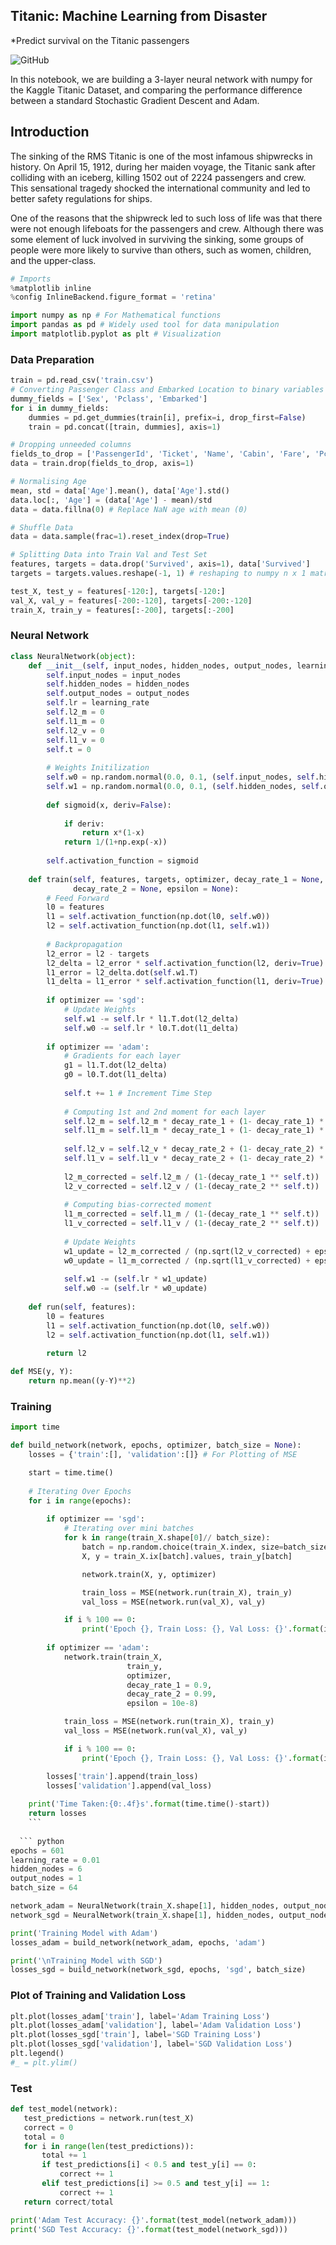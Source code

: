  ## Titanic: Machine Learning from Disaster
 
 
*Predict survival on the Titanic passengers

![GitHub](https://d1s0cxawdx09re.cloudfront.net/uploads/2015/04/09_titanic.jpg)


In this notebook, we are building a 3-layer neural network with numpy for the Kaggle Titanic Dataset, and comparing the performance difference between a standard Stochastic Gradient Descent and Adam.

## Introduction
The sinking of the RMS Titanic is one of the most infamous shipwrecks in history. On April 15, 1912, during her maiden voyage, the Titanic sank after colliding with an iceberg, killing 1502 out of 2224 passengers and crew. This sensational tragedy shocked the international community and led to better safety regulations for ships.

One of the reasons that the shipwreck led to such loss of life was that there were not enough lifeboats for the passengers and crew. Although there was some element of luck involved in surviving the sinking, some groups of people were more likely to survive than others, such as women, children, and the upper-class.


```python
# Imports
%matplotlib inline
%config InlineBackend.figure_format = 'retina'

import numpy as np # For Mathematical functions 
import pandas as pd # Widely used tool for data manipulation
import matplotlib.pyplot as plt # Visualization
```

### Data Preparation 


```python
train = pd.read_csv('train.csv')
# Converting Passenger Class and Embarked Location to binary variables
dummy_fields = ['Sex', 'Pclass', 'Embarked']
for i in dummy_fields:
    dummies = pd.get_dummies(train[i], prefix=i, drop_first=False)
    train = pd.concat([train, dummies], axis=1)

# Dropping unneeded columns 
fields_to_drop = ['PassengerId', 'Ticket', 'Name', 'Cabin', 'Fare', 'Pclass', 'Embarked', 'Sex']
data = train.drop(fields_to_drop, axis=1)
```

```python
# Normalising Age
mean, std = data['Age'].mean(), data['Age'].std()
data.loc[:, 'Age'] = (data['Age'] - mean)/std
data = data.fillna(0) # Replace NaN age with mean (0)
```

```python
# Shuffle Data 
data = data.sample(frac=1).reset_index(drop=True)

# Splitting Data into Train Val and Test Set
features, targets = data.drop('Survived', axis=1), data['Survived'] 
targets = targets.values.reshape(-1, 1) # reshaping to numpy n x 1 matrix

test_X, test_y = features[-120:], targets[-120:]
val_X, val_y = features[-200:-120], targets[-200:-120]
train_X, train_y = features[:-200], targets[:-200]
```

### Neural Network

```python
class NeuralNetwork(object):
    def __init__(self, input_nodes, hidden_nodes, output_nodes, learning_rate):
        self.input_nodes = input_nodes
        self.hidden_nodes = hidden_nodes
        self.output_nodes = output_nodes
        self.lr = learning_rate
        self.l2_m = 0
        self.l1_m = 0
        self.l2_v = 0
        self.l1_v = 0
        self.t = 0
        
        # Weights Initilization
        self.w0 = np.random.normal(0.0, 0.1, (self.input_nodes, self.hidden_nodes))
        self.w1 = np.random.normal(0.0, 0.1, (self.hidden_nodes, self.output_nodes))
        
        def sigmoid(x, deriv=False):
            
            if deriv:
                return x*(1-x)
            return 1/(1+np.exp(-x))
        
        self.activation_function = sigmoid
        
    def train(self, features, targets, optimizer, decay_rate_1 = None, 
              decay_rate_2 = None, epsilon = None):
        # Feed Forward
        l0 = features
        l1 = self.activation_function(np.dot(l0, self.w0))
        l2 = self.activation_function(np.dot(l1, self.w1))
        
        # Backpropagation
        l2_error = l2 - targets
        l2_delta = l2_error * self.activation_function(l2, deriv=True)
        l1_error = l2_delta.dot(self.w1.T)
        l1_delta = l1_error * self.activation_function(l1, deriv=True)
        
        if optimizer == 'sgd':
            # Update Weights
            self.w1 -= self.lr * l1.T.dot(l2_delta)
            self.w0 -= self.lr * l0.T.dot(l1_delta)
            
        if optimizer == 'adam':
            # Gradients for each layer
            g1 = l1.T.dot(l2_delta)
            g0 = l0.T.dot(l1_delta)
            
            self.t += 1 # Increment Time Step
            
            # Computing 1st and 2nd moment for each layer
            self.l2_m = self.l2_m * decay_rate_1 + (1- decay_rate_1) * g1
            self.l1_m = self.l1_m * decay_rate_1 + (1- decay_rate_1) * g0
            
            self.l2_v = self.l2_v * decay_rate_2 + (1- decay_rate_2) * (g1 ** 2)
            self.l1_v = self.l1_v * decay_rate_2 + (1- decay_rate_2) * (g0 ** 2)
            
            l2_m_corrected = self.l2_m / (1-(decay_rate_1 ** self.t))
            l2_v_corrected = self.l2_v / (1-(decay_rate_2 ** self.t))
            
            # Computing bias-corrected moment
            l1_m_corrected = self.l1_m / (1-(decay_rate_1 ** self.t))
            l1_v_corrected = self.l1_v / (1-(decay_rate_2 ** self.t))
            
            # Update Weights
            w1_update = l2_m_corrected / (np.sqrt(l2_v_corrected) + epsilon)
            w0_update = l1_m_corrected / (np.sqrt(l1_v_corrected) + epsilon)
            
            self.w1 -= (self.lr * w1_update)
            self.w0 -= (self.lr * w0_update)
            
    def run(self, features):
        l0 = features
        l1 = self.activation_function(np.dot(l0, self.w0))
        l2 = self.activation_function(np.dot(l1, self.w1))
        
        return l2

```

```python
def MSE(y, Y):
    return np.mean((y-Y)**2)
```    

### Training
```python
import time

def build_network(network, epochs, optimizer, batch_size = None):
    losses = {'train':[], 'validation':[]} # For Plotting of MSE

    start = time.time()
        
    # Iterating Over Epochs
    for i in range(epochs):
        
        if optimizer == 'sgd':
            # Iterating over mini batches
            for k in range(train_X.shape[0]// batch_size):
                batch = np.random.choice(train_X.index, size=batch_size)
                X, y = train_X.ix[batch].values, train_y[batch]

                network.train(X, y, optimizer)

                train_loss = MSE(network.run(train_X), train_y)
                val_loss = MSE(network.run(val_X), val_y)

            if i % 100 == 0:
                print('Epoch {}, Train Loss: {}, Val Loss: {}'.format(i, train_loss, val_loss))
                
        if optimizer == 'adam':
            network.train(train_X, 
                          train_y, 
                          optimizer,
                          decay_rate_1 = 0.9,
                          decay_rate_2 = 0.99,
                          epsilon = 10e-8)

            train_loss = MSE(network.run(train_X), train_y)
            val_loss = MSE(network.run(val_X), val_y)

            if i % 100 == 0:
                print('Epoch {}, Train Loss: {}, Val Loss: {}'.format(i, train_loss, val_loss))

        losses['train'].append(train_loss)
        losses['validation'].append(val_loss)
        
    print('Time Taken:{0:.4f}s'.format(time.time()-start))
    return losses
    ``` 
    
  ``` python
epochs = 601
learning_rate = 0.01
hidden_nodes = 6
output_nodes = 1
batch_size = 64

network_adam = NeuralNetwork(train_X.shape[1], hidden_nodes, output_nodes, learning_rate)
network_sgd = NeuralNetwork(train_X.shape[1], hidden_nodes, output_nodes, learning_rate)

print('Training Model with Adam')
losses_adam = build_network(network_adam, epochs, 'adam')

print('\nTraining Model with SGD')
losses_sgd = build_network(network_sgd, epochs, 'sgd', batch_size)
 ``` 
### Plot of Training and Validation Loss

``` python
plt.plot(losses_adam['train'], label='Adam Training Loss')
plt.plot(losses_adam['validation'], label='Adam Validation Loss')
plt.plot(losses_sgd['train'], label='SGD Training Loss')
plt.plot(losses_sgd['validation'], label='SGD Validation Loss')
plt.legend()
#_ = plt.ylim()
 ``` 
 ### Test
 ``` python
 def test_model(network):
    test_predictions = network.run(test_X)
    correct = 0
    total = 0
    for i in range(len(test_predictions)):
        total += 1
        if test_predictions[i] < 0.5 and test_y[i] == 0:
            correct += 1
        elif test_predictions[i] >= 0.5 and test_y[i] == 1:
            correct += 1
    return correct/total
 ``` 
 ``` python
print('Adam Test Accuracy: {}'.format(test_model(network_adam)))
print('SGD Test Accuracy: {}'.format(test_model(network_sgd)))
 ``` 
